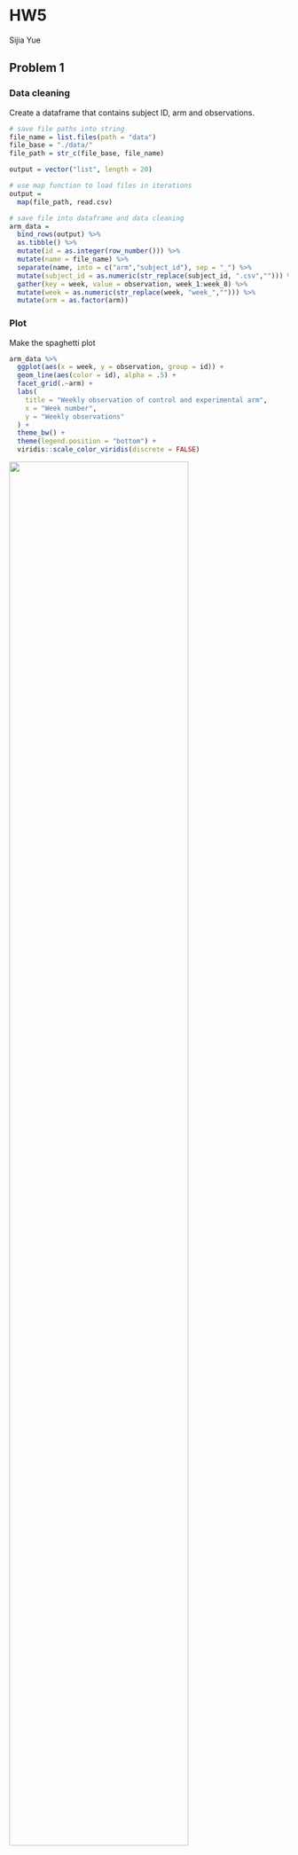 HW5
================
Sijia Yue

Problem 1
---------

### Data cleaning

Create a dataframe that contains subject ID, arm and observations.

``` r
# save file paths into string
file_name = list.files(path = "data")
file_base = "./data/"
file_path = str_c(file_base, file_name)

output = vector("list", length = 20)

# use map function to load files in iterations
output = 
  map(file_path, read.csv) 

# save file into dataframe and data cleaning
arm_data = 
  bind_rows(output) %>% 
  as.tibble() %>% 
  mutate(id = as.integer(row_number())) %>% 
  mutate(name = file_name) %>% 
  separate(name, into = c("arm","subject_id"), sep = "_") %>% 
  mutate(subject_id = as.numeric(str_replace(subject_id, ".csv",""))) %>% 
  gather(key = week, value = observation, week_1:week_8) %>% 
  mutate(week = as.numeric(str_replace(week, "week_",""))) %>% 
  mutate(arm = as.factor(arm))
```

### Plot

Make the spaghetti plot

``` r
arm_data %>% 
  ggplot(aes(x = week, y = observation, group = id)) +
  geom_line(aes(color = id), alpha = .5) +
  facet_grid(.~arm) +
  labs(
    title = "Weekly observation of control and experimental arm",
    x = "Week number",
    y = "Weekly observations"
  ) +
  theme_bw() +
  theme(legend.position = "bottom") +
  viridis::scale_color_viridis(discrete = FALSE)
```

<img src="HW5_files/figure-markdown_github/unnamed-chunk-2-1.png" width="80%" />

There is an obvious difference between the control arm and the experimental arm. In control arm group, the weekly observation stays static. In contrast, the weekly observations continues increasing as the week number grows in experimental arm group.

Problem 2
---------

### Read file and data cleaning

``` r
# read data into R
file = read_csv("file/homicide-data.csv") %>% 
  janitor::clean_names() 
```

    ## Parsed with column specification:
    ## cols(
    ##   uid = col_character(),
    ##   reported_date = col_integer(),
    ##   victim_last = col_character(),
    ##   victim_first = col_character(),
    ##   victim_race = col_character(),
    ##   victim_age = col_character(),
    ##   victim_sex = col_character(),
    ##   city = col_character(),
    ##   state = col_character(),
    ##   lat = col_double(),
    ##   lon = col_double(),
    ##   disposition = col_character()
    ## )

The dataset contains 52179 homicides in 28 different states from 2007 to 2017. It has 12 variables, which indicates the date, victim name, race, age, sex and location.

``` r
# Data cleaning 
homicide_data = 
  file %>% 
  # Add new variable
  mutate(city_state = str_c(city, ", " , state)) %>% 
  group_by(city_state) %>% 
  # Define the status of cases
  summarize(solved = sum(disposition == "Closed by arrest"), 
            unsolved = sum(disposition == "Closed without arrest" | disposition == "Open/No arrest"),
            total = sum(solved + unsolved))  

# a brief look of the tidy data  
homicide_data %>% 
  knitr::kable()
```

| city\_state        |  solved|  unsolved|  total|
|:-------------------|-------:|---------:|------:|
| Albuquerque, NM    |     232|       146|    378|
| Atlanta, GA        |     600|       373|    973|
| Baltimore, MD      |    1002|      1825|   2827|
| Baton Rouge, LA    |     228|       196|    424|
| Birmingham, AL     |     453|       347|    800|
| Boston, MA         |     304|       310|    614|
| Buffalo, NY        |     202|       319|    521|
| Charlotte, NC      |     481|       206|    687|
| Chicago, IL        |    1462|      4073|   5535|
| Cincinnati, OH     |     385|       309|    694|
| Columbus, OH       |     509|       575|   1084|
| Dallas, TX         |     813|       754|   1567|
| Denver, CO         |     143|       169|    312|
| Detroit, MI        |    1037|      1482|   2519|
| Durham, NC         |     175|       101|    276|
| Fort Worth, TX     |     294|       255|    549|
| Fresno, CA         |     318|       169|    487|
| Houston, TX        |    1449|      1493|   2942|
| Indianapolis, IN   |     728|       594|   1322|
| Jacksonville, FL   |     571|       597|   1168|
| Kansas City, MO    |     704|       486|   1190|
| Las Vegas, NV      |     809|       572|   1381|
| Long Beach, CA     |     222|       156|    378|
| Los Angeles, CA    |    1151|      1106|   2257|
| Louisville, KY     |     315|       261|    576|
| Memphis, TN        |    1031|       483|   1514|
| Miami, FL          |     294|       450|    744|
| Milwaukee, wI      |     712|       403|   1115|
| Minneapolis, MN    |     179|       187|    366|
| Nashville, TN      |     489|       278|    767|
| New Orleans, LA    |     504|       930|   1434|
| New York, NY       |     384|       243|    627|
| Oakland, CA        |     439|       508|    947|
| Oklahoma City, OK  |     346|       326|    672|
| Omaha, NE          |     240|       169|    409|
| Philadelphia, PA   |    1677|      1360|   3037|
| Phoenix, AZ        |     410|       504|    914|
| Pittsburgh, PA     |     294|       337|    631|
| Richmond, VA       |     316|       113|    429|
| Sacramento, CA     |     237|       139|    376|
| San Antonio, TX    |     476|       357|    833|
| San Bernardino, CA |     105|       170|    275|
| San Diego, CA      |     286|       175|    461|
| San Francisco, CA  |     327|       336|    663|
| Savannah, GA       |     131|       115|    246|
| St. Louis, MO      |     772|       905|   1677|
| Stockton, CA       |     178|       266|    444|
| Tampa, FL          |     113|        95|    208|
| Tulsa, AL          |       1|         0|      1|
| Tulsa, OK          |     390|       193|    583|
| Washington, DC     |     756|       589|   1345|

For city `Tulsa` in state `AL`, there only have one solved case and no unsolved case. So, I guess this should be a typo which I would filter in away from the dataset.

``` r
homicide_data =
  homicide_data %>% 
  filter(city_state != "Tulsa, AL")
```

### Proportion tests

First, I will use `prop.test()` function to implement a proportion test for Baltimore to estimate the proportion of unsolved cases.

``` r
baltimore = 
homicide_data %>% 
  filter(city_state == "Baltimore, MD")

# Put Baltimore into the function
prop.test(baltimore$unsolved, baltimore$total) %>% 
  broom::tidy() %>% 
  select(estimate, conf.low, conf.high) %>% 
  knitr::kable(digits = 3)
```

|  estimate|  conf.low|  conf.high|
|---------:|---------:|----------:|
|     0.646|     0.628|      0.663|

So, the estimation of proportion for unsolved homicide cases is 0.646 with a CI of (0.628, 0.663).

Then, I wrote the function of implementing `prop.test()` for different cities to calculate the estimated proportion of unsolved cases and CI.

``` r
# Write the function
prop_test = function(cities){
  city_name = 
    homicide_data %>% 
    filter(city_state == cities) 
  
  prop.test(city_name$unsolved, city_name$total)  %>% 
    broom::tidy() %>% 
    select(estimate, conf.low, conf.high)
}

# Check the function
prop_test("Buffalo, NY")
```

    ## # A tibble: 1 x 3
    ##   estimate conf.low conf.high
    ##      <dbl>    <dbl>     <dbl>
    ## 1    0.612    0.569     0.654

Next, use `map()` function to run the iteration of all cities.

``` r
prop_data = 
  # nest the data for the case status
  nest(homicide_data, solved:total) %>% 
  # Using the map function to do the iteration
  mutate(prop_test = map(homicide_data$city_state, prop_test)) %>% 
  select(city_state, prop_test) %>% 
  unnest() %>% 
  select(city_state, estimate, conf.low, conf.high)
```

Finally, using the results from mapping, I plot the CI of the unsolved cases proportion estimation for different cities.

``` r
prop_data %>% 
  mutate(city_state = fct_reorder(city_state, estimate)) %>% 
  ggplot(aes(x = city_state, y = estimate, ymin = conf.low, ymax = conf.high, color = city_state)) +
  geom_point() +
  geom_errorbar() +
  labs(
    title = "Plot of estimates and CI for each city",
    x = "Each city and its state",
    y = "Proportion estimation and its CI"
  ) +
  theme_bw() +
  theme(legend.position = "bottom",
        axis.text.x = element_text(angle = 90, hjust = 1)) +
  viridis::scale_color_viridis(discrete = TRUE)
```

<img src="HW5_files/figure-markdown_github/unnamed-chunk-9-1.png" width="80%" />
